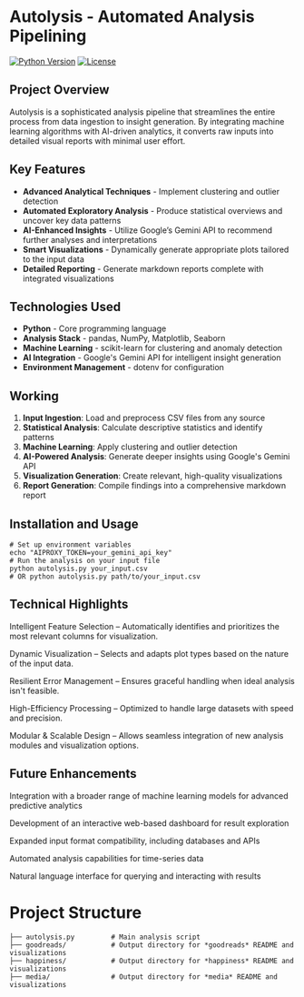 # Autolysis - Automated Analysis Pipelining

[![Python Version](https://img.shields.io/badge/python-3.7%2B-blue.svg)](https://www.python.org/downloads/)
[![License](https://img.shields.io/badge/license-MIT-green.svg)](https://opensource.org/licenses/MIT)

## Project Overview

Autolysis is a sophisticated analysis pipeline that streamlines the entire process from data ingestion to insight generation. By integrating machine learning algorithms with AI-driven analytics, it converts raw inputs into detailed visual reports with minimal user effort.

## Key Features

- **Advanced Analytical Techniques** - Implement clustering and outlier detection
- **Automated Exploratory Analysis** - Produce statistical overviews and uncover key data patterns
- **AI-Enhanced Insights** - Utilize Google’s Gemini API to recommend further analyses and interpretations
- **Smart Visualizations** - Dynamically generate appropriate plots tailored to the input data
- **Detailed Reporting** - Generate markdown reports complete with integrated visualizations
  
  
## Technologies Used

- **Python** - Core programming language
- **Analysis Stack** - pandas, NumPy, Matplotlib, Seaborn
- **Machine Learning** - scikit-learn for clustering and anomaly detection
- **AI Integration** - Google's Gemini API for intelligent insight generation
- **Environment Management** - dotenv for configuration

## Working

1. **Input Ingestion**: Load and preprocess CSV files from any source
2. **Statistical Analysis**: Calculate descriptive statistics and identify patterns
3. **Machine Learning**: Apply clustering and outlier detection
4. **AI-Powered Analysis**: Generate deeper insights using Google's Gemini API
5. **Visualization Generation**: Create relevant, high-quality visualizations
6. **Report Generation**: Compile findings into a comprehensive markdown report

## Installation and Usage

```
# Set up environment variables
echo "AIPROXY_TOKEN=your_gemini_api_key"
# Run the analysis on your input file
python autolysis.py your_input.csv 
# OR python autolysis.py path/to/your_input.csv 
```

## Technical Highlights
Intelligent Feature Selection – Automatically identifies and prioritizes the most relevant columns for visualization.

Dynamic Visualization – Selects and adapts plot types based on the nature of the input data.

Resilient Error Management – Ensures graceful handling when ideal analysis isn't feasible.

High-Efficiency Processing – Optimized to handle large datasets with speed and precision.

Modular & Scalable Design – Allows seamless integration of new analysis modules and visualization options.

## Future Enhancements
Integration with a broader range of machine learning models for advanced predictive analytics

Development of an interactive web-based dashboard for result exploration

Expanded input format compatibility, including databases and APIs

Automated analysis capabilities for time-series data

Natural language interface for querying and interacting with results

# Project Structure
```
├── autolysis.py         # Main analysis script
├── goodreads/           # Output directory for *goodreads* README and visualizations
├── happiness/           # Output directory for *happiness* README and visualizations
├── media/               # Output directory for *media* README and visualizations
```
